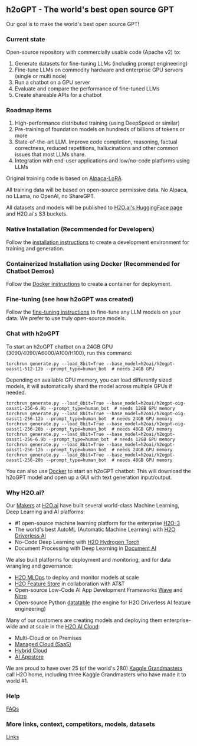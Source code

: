 ## h2oGPT - The world's best open source GPT

Our goal is to make the world's best open source GPT!

### Current state

Open-source repository with commercially usable code (Apache v2) to:
1. Generate datasets for fine-tuning LLMs (including prompt engineering)
2. Fine-tune LLMs on commodity hardware and enterprise GPU servers (single or multi node)
3. Run a chatbot on a GPU server
4. Evaluate and compare the performance of fine-tuned LLMs
5. Create shareable APIs for a chatbot

### Roadmap items

1. High-performance distributed training (using DeepSpeed or similar)
2. Pre-training of foundation models on hundreds of billions of tokens or more
3. State-of-the-art LLM. Improve code completion, reasoning, factual correctness, reduced repetitions, hallucinations and other common issues that most LLMs share.
4. Integration with end-user applications and low/no-code platforms using LLMs


Original training code is based on [Alpaca-LoRA](https://github.com/tloen/alpaca-lora/).

All training data will be based on open-source permissive data. No Alpaca, no LLama, no OpenAI, no ShareGPT.

All datasets and models will be published to [H2O.ai's HuggingFace page](https://huggingface.co/h2oai/) and H2O.ai's S3 buckets.

### Native Installation (Recommended for Developers)

Follow the [installation instructions](INSTALL.md) to create a development environment for training and generation.

### Containerized Installation using Docker (Recommended for Chatbot Demos)

Follow the [Docker instructions](INSTALL-DOCKER.md) to create a container for deployment.

### Fine-tuning (see how h2oGPT was created)

Follow the [fine-tuning instructions](FINETUNE.md) to fine-tune any LLM models on your data. We prefer to use truly open-source models.

### Chat with h2oGPT

To start an h2oGPT chatbot on a 24GB GPU (3090/4090/A6000/A100/H100), run this command:
```
torchrun generate.py --load_8bit=True --base_model=h2oai/h2ogpt-oasst1-512-12b --prompt_type=human_bot  # needs 24GB GPU
```

Depending on available GPU memory, you can load differently sized models, it will automatically shard the model across multiple GPUs if needed.
```
torchrun generate.py --load_8bit=True --base_model=h2oai/h2ogpt-oig-oasst1-256-6.9b --prompt_type=human_bot  # needs 12GB GPU memory
torchrun generate.py --load_8bit=True --base_model=h2oai/h2ogpt-oig-oasst1-256-12b --prompt_type=human_bot  # needs 24GB GPU memory
torchrun generate.py --load_8bit=True --base_model=h2oai/h2ogpt-oig-oasst1-256-20b --prompt_type=human_bot  # needs 48GB GPU memory
torchrun generate.py --load_8bit=True --base_model=h2oai/h2ogpt-oasst1-256-6.9b --prompt_type=human_bot  # needs 12GB GPU memory
torchrun generate.py --load_8bit=True --base_model=h2oai/h2ogpt-oasst1-256-12b --prompt_type=human_bot  # needs 24GB GPU memory
torchrun generate.py --load_8bit=True --base_model=h2oai/h2ogpt-oasst1-256-20b --prompt_type=human_bot  # needs 48GB GPU memory
```
You can also use [Docker](INSTALL-DOCKER.md#containerized-installation-for-inference-on-linux-gpu-servers) to start an h2oGPT chatbot:
This will download the h2oGPT model and open up a GUI with text generation input/output.

### Why H2O.ai?

Our [Makers](https://h2o.ai/company/team/) at [H2O.ai](https://h2o.ai) have built several world-class Machine Learning, Deep Learning and AI platforms:
  - #1 open-source machine learning platform for the enterprise [H2O-3](https://github.com/h2oai/h2o-3)
  - The world's best AutoML (Automatic Machine Learning) with [H2O Driverless AI](https://h2o.ai/platform/ai-cloud/make/h2o-driverless-ai/)
  - No-Code Deep Learning with [H2O Hydrogen Torch](https://h2o.ai/platform/ai-cloud/make/hydrogen-torch/)
  - Document Processing with Deep Learning in [Document AI](https://h2o.ai/platform/ai-cloud/make/document-ai/)

We also built platforms for deployment and monitoring, and for data wrangling and governance:
  - [H2O MLOps](https://h2o.ai/platform/ai-cloud/operate/h2o-mlops/) to deploy and monitor models at scale
  - [H2O Feature Store](https://h2o.ai/platform/ai-cloud/make/feature-store/) in collaboration with AT&T
  - Open-source Low-Code AI App Development Frameworks [Wave](https://wave.h2o.ai/) and [Nitro](https://nitro.h2o.ai/)
  - Open-source Python [datatable](https://github.com/h2oai/datatable/) (the engine for H2O Driverless AI feature engineering)

Many of our customers are creating models and deploying them enterprise-wide and at scale in the [H2O AI Cloud](https://h2o.ai/platform/ai-cloud/):
  - Multi-Cloud or on Premises
  - [Managed Cloud (SaaS)](https://h2o.ai/platform/ai-cloud/managed)
  - [Hybrid Cloud](https://h2o.ai/platform/ai-cloud/hybrid)
  - [AI Appstore](https://docs.h2o.ai/h2o-ai-cloud/)

We are proud to have over 25 (of the world's 280) [Kaggle Grandmasters](https://h2o.ai/company/team/kaggle-grandmasters/) call H2O home, including three Kaggle Grandmasters who have made it to world #1.


### Help

[FAQs](FAQ.md)

### More links, context, competitors, models, datasets

[Links](LINKS.md)

